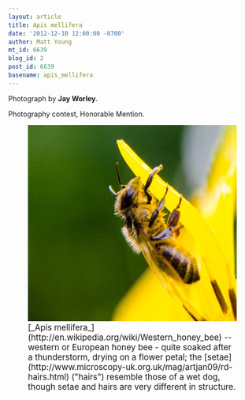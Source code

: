 ```yaml
---
layout: article
title: Apis mellifera
date: '2012-12-10 12:00:00 -0700'
author: Matt Young
mt_id: 6639
blog_id: 2
post_id: 6639
basename: apis_mellifera
---
```

Photograph by **Jay Worley**.

Photography contest, Honorable Mention.

<figure>
<img src="/uploads/2012/Worley.Damp_Apis_mellifera.jpg" alt="Worley.Damp_Apis_mellifera.jpg" width="600" height="397" />
<figcaption markdown="span">
<big>[_Apis mellifera_](http://en.wikipedia.org/wiki/Western_honey_bee) -- western or European honey bee - quite soaked after a thunderstorm, drying on a flower petal; the [setae](http://www.microscopy-uk.org.uk/mag/artjan09/rd-hairs.html) ("hairs") resemble those of a wet dog, though setae and hairs are very different in structure.</big>

</figcaption>
</figure>
